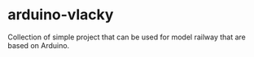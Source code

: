 # arduino-vlacky
Collection of simple project that can be used for model railway that are based on Arduino.
